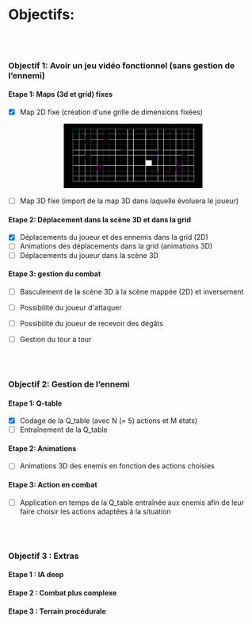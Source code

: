 # Objectifs:

</br></br>


### Objectif 1: Avoir un jeu vidéo fonctionnel (sans gestion de l’ennemi)

#### Etape 1: Maps (3d et grid) fixes
- [x] Map 2D fixe (création d'une grille de dimensions fixées)
<div style="text-align:center"><img src="./../projet/code_projet/data/screenshots/gridMapping.png" width="280" height="130"></div>



- [ ] Map 3D fixe (import de la map 3D dans laquelle évoluera le joueur)

#### Etape 2: Déplacement dans la scène 3D et dans la grid
- [x] Déplacements du joueur et des ennemis dans la grid (2D)
- [ ] Animations des déplacements dans la grid (animations 3D)
- [ ] Déplacements du joueur dans la scène 3D

#### Etape 3: gestion du combat
- [ ] Basculement de la scène 3D à la scène mappée (2D) et inversement
- [ ] Possibilité du joueur d'attaquer
- [ ] Possibilité du joueur de recevoir des dégâts
- [ ] Gestion du tour à tour



</br></br>


### Objectif 2: Gestion de l’ennemi

#### Etape 1: Q-table
- [x] Codage de la Q_table (avec N (= 5) actions et M états)
- [ ] Entraînement de la Q_table

#### Etape 2: Animations
- [ ] Animations 3D des enemis en fonction des actions choisies

#### Etape 3: Action en combat
- [ ] Application en temps de la Q_table entraînée aux enemis afin de leur faire choisir les actions adaptées à la situation


</br></br>


### Objectif 3 : Extras

#### Etape 1 : IA deep

#### Etape 2 : Combat plus complexe

#### Etape 3 : Terrain procédurale
